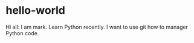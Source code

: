 # hello-world
Hi all:
I am mark. Learn Python recently. I want to use git how to manager Python code. 
